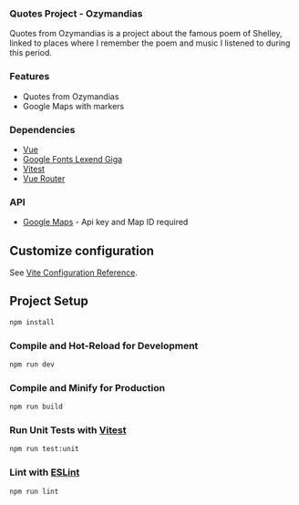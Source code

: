 ### Quotes Project - Ozymandias

Quotes from Ozymandias is a project about the famous poem of Shelley, linked to places where I remember the poem and music I listened to during this period.

### Features
- Quotes from Ozymandias
- Google Maps with markers


### Dependencies
- [Vue](https://vuejs.org/)
- [Google Fonts Lexend Giga](https://fonts.google.com/specimen/Lexend+Giga)
- [Vitest](https://vitest.dev/)
- [Vue Router](https://router.vuejs.org/)

### API
- [Google Maps](https://developers.google.com/maps/documentation/javascript/overview?hl=it) - Api key and Map ID required


## Customize configuration

See [Vite Configuration Reference](https://vite.dev/config/).

## Project Setup

```sh
npm install
```

### Compile and Hot-Reload for Development

```sh
npm run dev
```

### Compile and Minify for Production

```sh
npm run build
```

### Run Unit Tests with [Vitest](https://vitest.dev/)

```sh
npm run test:unit
```

### Lint with [ESLint](https://eslint.org/)

```sh
npm run lint
```
